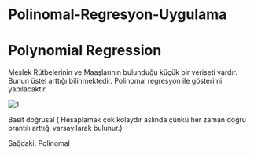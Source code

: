 # Polinomal-Regresyon-Uygulama
# Polynomial Regression

Meslek Rütbelerinin ve Maaşlarının bulunduğu küçük bir veriseti vardır. Bunun üstel arttığı bilinmektedir. Polinomal regresyon ile gösterimi yapılacaktır.


![1](https://github.com/burakkcall/Polinomal-Regresyon-Uygulama/assets/81091908/784471b3-88c5-4fe1-88fa-8ee2bfa39737)



Basit doğrusal ( Hesaplamak çok kolaydır aslında çünkü her zaman doğru orantılı arttığı varsayılarak bulunur.)

Sağdaki: Polinomal
